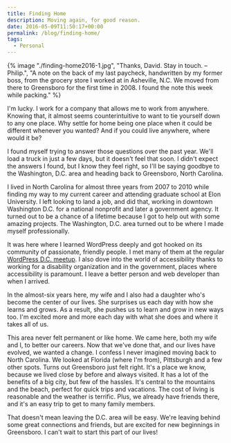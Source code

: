 ```yaml
---
title: Finding Home
description: Moving again, for good reason.
date: 2016-05-09T11:50:17+00:00
permalink: /blog/finding-home/
tags:
  - Personal
---
```


{% image "./finding-home2016-1.jpg", "Thanks, David. Stay in touch. –Philip.", "A note on the back of my last paycheck, handwritten by my former boss, from the grocery store I worked at in Asheville, N.C. We moved from there to Greensboro for the first time in 2008. I found the note this week while packing." %}

I'm lucky. I work for a company that allows me to work from anywhere. Knowing that, it almost seems counterintuitive to want to tie yourself down to any one place. Why settle for home being one place when it could be different whenever you wanted? And if you could live anywhere, where would it be?

I found myself trying to answer those questions over the past year. We'll load a truck in just a few days, but it doesn't feel that soon. I didn't expect the answers I found, but I know they feel right, so I'll be saying goodbye to the Washington, D.C. area and heading back to Greensboro, North Carolina.

I lived in North Carolina for almost three years from 2007 to 2010 while finding my way to my current career and attending graduate school at Elon University. I left looking to land a job, and did that, working in downtown Washington D.C. for a national nonprofit and later a government agency. It turned out to be a chance of a lifetime because I got to help out with some amazing projects. The Washington, D.C. area turned out to be where I made myself professionally.

It was here where I learned WordPress deeply and got hooked on its community of passionate, friendly people. I met many of them at the regular [WordPress D.C. meetup](http://www.meetup.com/wordpressdc/). I also dove into the world of accessibility thanks to working for a disability organization and in the government, places where accessibility is paramount. I leave a better person and web developer than when I arrived.

In the almost-six years here, my wife and I also had a daughter who's become the center of our lives. She surprises us each day with how she learns and grows. As a result, she pushes us to learn and grow in new ways too. I'm excited more and more each day with what she does and where it takes all of us.

This area never felt permanent or like home. We came here, both my wife and I, to better our careers. Now that we've done that, and our lives have evolved, we wanted a change. I confess I never imagined moving back to North Carolina. We looked at Florida (where I'm from), Pittsburgh and a few other spots. Turns out Greensboro just felt right. It's a place we know, because we lived close by before and always visited. It has a lot of the benefits of a big city, but few of the hassles. It's central to the mountains and the beach, perfect for quick trips and vacations. The cost of living is reasonable and the weather is terrific. Plus, we already have friends there, and it's an easy trip to get to many family members.

That doesn't mean leaving the D.C. area will be easy. We're leaving behind some great connections and friends, but are excited for new beginnings in Greensboro. I can't wait to start this part of our lives!
